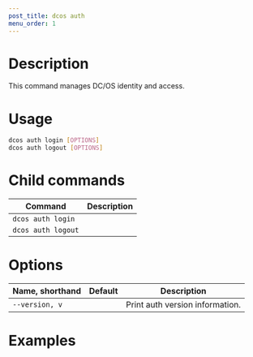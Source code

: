 ```yaml
---
post_title: dcos auth
menu_order: 1
---
```


# Description
This command manages DC/OS identity and access.

# Usage

```bash
dcos auth login [OPTIONS]
dcos auth logout [OPTIONS]
```

# Child commands

| Command | Description |
|---------|-------------|
| `dcos auth login`   |             |  
| `dcos auth logout`   |             |  

# Options

| Name, shorthand | Default | Description |
|---------|-------------|-------------|
| `--version, v`   |             | Print auth version information. |

# Examples